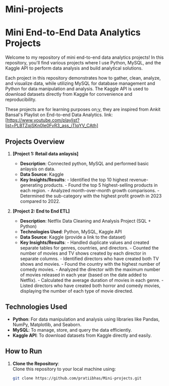 # Mini-projects

# Mini End-to-End Data Analytics Projects

Welcome to my repository of mini end-to-end data analytics projects! In this repository, you'll find various projects where I use Python, MySQL, and the Kaggle API to perform data analysis and build analytical solutions.

Each project in this repository demonstrates how to gather, clean, analyze, and visualize data, while utilizing MySQL for database management and Python for data manipulation and analysis. The Kaggle API is used to download datasets directly from Kaggle for convenience and reproducibility.

These projects are for learning purposes on;y, they are inspired from  Ankit Bansal's Playlist on End-to-end Data Analytics.
link:[https://www.youtube.com/playlist?list=PLBTZqjSKn0Ie0FvR3_ass_iTIqYV_CAth]
## Projects Overview

1. **[Project 1: Retail data anlaysis]**  
   - **Description**: Connected python, MySQL and performed basic anlaysis on data.
   - **Data Source**: Kaggle 
   - **Key Insights/Results**: - Identified the top 10 highest revenue-generating products.
                               - Found the top 5 highest-selling products in each region.
                               - Analyzed month-over-month growth comparisons.
                               - Determined the sub-category with the highest profit growth in 2023 compared to 2022.


   
2. **[Project 2: End to End ETL]**  
   - **Description**: Netflix Data Cleaning and Analysis Project (SQL + Python)
   - **Technologies Used**: Python, MySQL, Kaggle API
   - **Data Source**: Kaggle (provide a link to the dataset)
   - **Key Insights/Results**: - Handled duplicate values and created separate tables for genres, countries, and directors.
                               - Counted the number of movies and TV shows created by each director in separate columns.
                               -  Identified directors who have created both TV shows and movies.
                               - Found the country with the highest number of comedy movies.
                               - Analyzed the director with the maximum number of movies released in each year (based on the date added to Netflix).
                               - Calculated the average duration of movies in each genre.
                               - Listed directors who have created both horror and comedy movies, displaying the number of each type of movie directed.


## Technologies Used

- **Python**: For data manipulation and analysis using libraries like Pandas, NumPy, Matplotlib, and Seaborn.
- **MySQL**: To manage, store, and query the data efficiently.
- **Kaggle API**: To download datasets from Kaggle directly and easily.
  
## How to Run

1. **Clone the Repository**:  
   Clone this repository to your local machine using:
   ```bash
   git clone https://github.com/pratiibhas/Mini-projects.git
